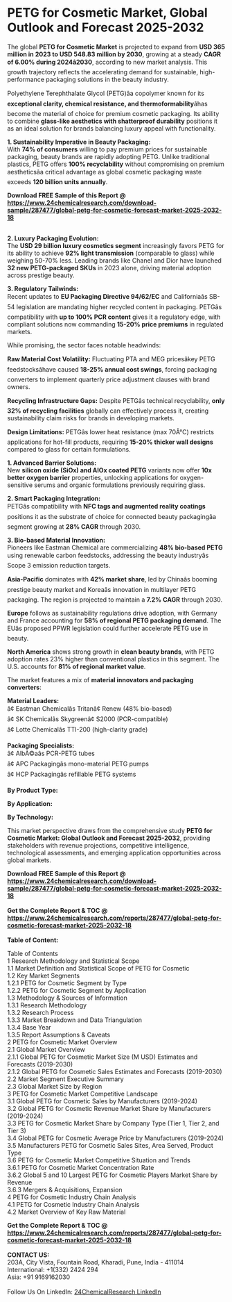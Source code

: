 <h1>PETG for Cosmetic Market, Global Outlook and Forecast 2025-2032</h1><p>The global <strong>PETG for Cosmetic Market</strong> is projected to expand from <strong>USD 365 million in 2023 to USD 548.83 million by 2030</strong>, growing at a steady <strong>CAGR of 6.00% during 2024â2030</strong>, according to new market analysis. This growth trajectory reflects the accelerating demand for sustainable, high-performance packaging solutions in the beauty industry.</p><p>Polyethylene Terephthalate Glycol (PETG)âa copolymer known for its <strong>exceptional clarity, chemical resistance, and thermoformability</strong>âhas become the material of choice for premium cosmetic packaging. Its ability to combine <strong>glass-like aesthetics with shatterproof durability</strong> positions it as an ideal solution for brands balancing luxury appeal with functionality.</p><p><strong>1. Sustainability Imperative in Beauty Packaging:</strong><br>
With <strong>74% of consumers</strong> willing to pay premium prices for sustainable packaging, beauty brands are rapidly adopting PETG. Unlike traditional plastics, PETG offers <strong>100% recyclability</strong> without compromising on premium aestheticsâa critical advantage as global cosmetic packaging waste exceeds <strong>120 billion units annually</strong>.</p><div><b>Download FREE Sample of this Report @ 
            <a href="https://www.24chemicalresearch.com/download-sample/287477/global-petg-for-cosmetic-forecast-market-2025-2032-18">
            https://www.24chemicalresearch.com/download-sample/287477/global-petg-for-cosmetic-forecast-market-2025-2032-18</a></b></div><br><p><strong>2. Luxury Packaging Evolution:</strong><br>
The <strong>USD 29 billion luxury cosmetics segment</strong> increasingly favors PETG for its ability to achieve <strong>92% light transmission</strong> (comparable to glass) while weighing 50-70% less. Leading brands like Chanel and Dior have launched <strong>32 new PETG-packaged SKUs</strong> in 2023 alone, driving material adoption across prestige beauty.</p><p><strong>3. Regulatory Tailwinds:</strong><br>
Recent updates to <strong>EU Packaging Directive 94/62/EC</strong> and Californiaâs SB-54 legislation are mandating higher recycled content in packaging. PETGâs compatibility with <strong>up to 100% PCR content</strong> gives it a regulatory edge, with compliant solutions now commanding <strong>15-20% price premiums</strong> in regulated markets.</p><p>While promising, the sector faces notable headwinds:</p><p><strong>Raw Material Cost Volatility:</strong> Fluctuating PTA and MEG pricesâkey PETG feedstocksâhave caused <strong>18-25% annual cost swings</strong>, forcing packaging converters to implement quarterly price adjustment clauses with brand owners.</p><p><strong>Recycling Infrastructure Gaps:</strong> Despite PETGâs technical recyclability, <strong>only 32% of recycling facilities</strong> globally can effectively process it, creating sustainability claim risks for brands in developing markets.</p><p><strong>Design Limitations:</strong> PETGâs lower heat resistance (max 70Â°C) restricts applications for hot-fill products, requiring <strong>15-20% thicker wall designs</strong> compared to glass for certain formulations.</p><p><strong>1. Advanced Barrier Solutions:</strong><br>
New <strong>silicon oxide (SiOx) and AlOx coated PETG</strong> variants now offer <strong>10x better oxygen barrier</strong> properties, unlocking applications for oxygen-sensitive serums and organic formulations previously requiring glass.</p><p><strong>2. Smart Packaging Integration:</strong><br>
PETGâs compatibility with <strong>NFC tags and augmented reality coatings</strong> positions it as the substrate of choice for connected beauty packagingâa segment growing at <strong>28% CAGR</strong> through 2030.</p><p><strong>3. Bio-based Material Innovation:</strong><br>
Pioneers like Eastman Chemical are commercializing <strong>48% bio-based PETG</strong> using renewable carbon feedstocks, addressing the beauty industryâs Scope 3 emission reduction targets.</p><p><strong>Asia-Pacific</strong> dominates with <strong>42% market share</strong>, led by Chinaâs booming prestige beauty market and Koreaâs innovation in multilayer PETG packaging. The region is projected to maintain a <strong>7.2% CAGR</strong> through 2030.</p><p><strong>Europe</strong> follows as sustainability regulations drive adoption, with Germany and France accounting for <strong>58% of regional PETG packaging demand</strong>. The EUâs proposed PPWR legislation could further accelerate PETG use in beauty.</p><p><strong>North America</strong> shows strong growth in <strong>clean beauty brands</strong>, with PETG adoption rates 23% higher than conventional plastics in this segment. The U.S. accounts for <strong>81% of regional market value</strong>.</p><p>The market features a mix of <strong>material innovators and packaging converters</strong>:</p><p><strong>Material Leaders:</strong><br>
â¢ Eastman Chemicalâs Tritanâ¢ Renew (48% bio-based)<br>
â¢ SK Chemicalâs Skygreenâ¢ S2000 (PCR-compatible)<br>
â¢ Lotte Chemicalâs TTI-200 (high-clarity grade)</p><p><strong>Packaging Specialists:</strong><br>
â¢ AlbÃ©aâs PCR-PETG tubes<br>
â¢ APC Packagingâs mono-material PETG pumps<br>
â¢ HCP Packagingâs refillable PETG systems</p><p><strong>By Product Type:</strong></p><p><strong>By Application:</strong></p><p><strong>By Technology:</strong></p><p>This market perspective draws from the comprehensive study <strong>PETG for Cosmetic Market: Global Outlook and Forecast 2025-2032</strong>, providing stakeholders with revenue projections, competitive intelligence, technological assessments, and emerging application opportunities across global markets.</p><div><b>Download FREE Sample of this Report @ 
            <a href="https://www.24chemicalresearch.com/download-sample/287477/global-petg-for-cosmetic-forecast-market-2025-2032-18">
            https://www.24chemicalresearch.com/download-sample/287477/global-petg-for-cosmetic-forecast-market-2025-2032-18</a></b></div><br><div><b>Get the Complete Report & TOC @ 
            <a href="https://www.24chemicalresearch.com/reports/287477/global-petg-for-cosmetic-forecast-market-2025-2032-18">
            https://www.24chemicalresearch.com/reports/287477/global-petg-for-cosmetic-forecast-market-2025-2032-18</a></b></div><br>
            <b>Table of Content:</b><p>Table of Contents<br />
1 Research Methodology and Statistical Scope<br />
1.1 Market Definition and Statistical Scope of PETG for Cosmetic<br />
1.2 Key Market Segments<br />
1.2.1 PETG for Cosmetic Segment by Type<br />
1.2.2 PETG for Cosmetic Segment by Application<br />
1.3 Methodology & Sources of Information<br />
1.3.1 Research Methodology<br />
1.3.2 Research Process<br />
1.3.3 Market Breakdown and Data Triangulation<br />
1.3.4 Base Year<br />
1.3.5 Report Assumptions & Caveats<br />
2 PETG for Cosmetic Market Overview<br />
2.1 Global Market Overview<br />
2.1.1 Global PETG for Cosmetic Market Size (M USD) Estimates and Forecasts (2019-2030)<br />
2.1.2 Global PETG for Cosmetic Sales Estimates and Forecasts (2019-2030)<br />
2.2 Market Segment Executive Summary<br />
2.3 Global Market Size by Region<br />
3 PETG for Cosmetic Market Competitive Landscape<br />
3.1 Global PETG for Cosmetic Sales by Manufacturers (2019-2024)<br />
3.2 Global PETG for Cosmetic Revenue Market Share by Manufacturers (2019-2024)<br />
3.3 PETG for Cosmetic Market Share by Company Type (Tier 1, Tier 2, and Tier 3)<br />
3.4 Global PETG for Cosmetic Average Price by Manufacturers (2019-2024)<br />
3.5 Manufacturers PETG for Cosmetic Sales Sites, Area Served, Product Type<br />
3.6 PETG for Cosmetic Market Competitive Situation and Trends<br />
3.6.1 PETG for Cosmetic Market Concentration Rate<br />
3.6.2 Global 5 and 10 Largest PETG for Cosmetic Players Market Share by Revenue<br />
3.6.3 Mergers & Acquisitions, Expansion<br />
4 PETG for Cosmetic Industry Chain Analysis<br />
4.1 PETG for Cosmetic Industry Chain Analysis<br />
4.2 Market Overview of Key Raw Material</p><div><b>Get the Complete Report & TOC @ 
            <a href="https://www.24chemicalresearch.com/reports/287477/global-petg-for-cosmetic-forecast-market-2025-2032-18">
            https://www.24chemicalresearch.com/reports/287477/global-petg-for-cosmetic-forecast-market-2025-2032-18</a></b></div><br><b>CONTACT US:</b><br>
            203A, City Vista, Fountain Road, Kharadi, Pune, India - 411014<br>
            International: +1(332) 2424 294<br>
            Asia: +91 9169162030 <br><br>
            Follow Us On LinkedIn: <a href="https://www.linkedin.com/company/24chemicalresearch/">24ChemicalResearch LinkedIn</a>